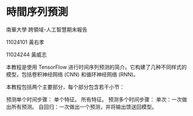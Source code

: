 # 時間序列預測
南華大學 跨領域-人工智慧期末報告

11024101 黃右孝

11024244 黃威志

本教程是使用 TensorFlow 进行时间序列预测的简介。它构建了几种不同样式的模型，包括卷积神经网络 (CNN) 和循环神经网络 (RNN)。

本教程包括两个主要部分，每个部分包含若干小节：

预测单个时间步骤：
单个特征。
所有特征。
预测多个时间步骤：
单次：一次做出所有预测。
自回归：一次做出一个预测，并将输出馈送回模型。
